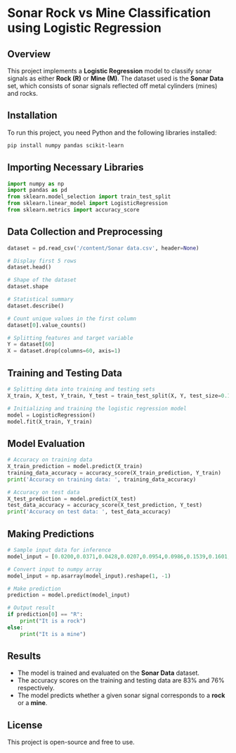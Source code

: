 # Sonar Rock vs Mine Classification using Logistic Regression

## Overview

This project implements a **Logistic Regression** model to classify sonar signals as either **Rock (R)** or **Mine (M)**. The dataset used is the **Sonar Data** set, which consists of sonar signals reflected off metal cylinders (mines) and rocks.

## Installation

To run this project, you need Python and the following libraries installed:

```bash
pip install numpy pandas scikit-learn
```

## Importing Necessary Libraries

```python
import numpy as np
import pandas as pd
from sklearn.model_selection import train_test_split
from sklearn.linear_model import LogisticRegression
from sklearn.metrics import accuracy_score
```

## Data Collection and Preprocessing

```python
dataset = pd.read_csv('/content/Sonar data.csv', header=None)

# Display first 5 rows
dataset.head()

# Shape of the dataset
dataset.shape

# Statistical summary
dataset.describe()

# Count unique values in the first column
dataset[0].value_counts()

# Splitting features and target variable
Y = dataset[60]
X = dataset.drop(columns=60, axis=1)
```

## Training and Testing Data

```python
# Splitting data into training and testing sets
X_train, X_test, Y_train, Y_test = train_test_split(X, Y, test_size=0.1, stratify=Y, random_state=1)

# Initializing and training the logistic regression model
model = LogisticRegression()
model.fit(X_train, Y_train)
```

## Model Evaluation

```python
# Accuracy on training data
X_train_prediction = model.predict(X_train)
training_data_accuracy = accuracy_score(X_train_prediction, Y_train)
print('Accuracy on training data: ', training_data_accuracy)

# Accuracy on test data
X_test_prediction = model.predict(X_test)
test_data_accuracy = accuracy_score(X_test_prediction, Y_test)
print('Accuracy on test data: ', test_data_accuracy)
```

## Making Predictions

```python
# Sample input data for inference
model_input = [0.0200,0.0371,0.0428,0.0207,0.0954,0.0986,0.1539,0.1601,0.3109,0.2111,0.1609,0.1582,0.2238,0.0645,0.0660,0.2273,0.3100,0.2999,0.5078,0.4797,0.5783,0.5071,0.4328,0.5550,0.6711,0.6415,0.7104,0.8080,0.6791,0.3857,0.1307,0.2604,0.5121,0.7547,0.8537,0.8507,0.6692,0.6097,0.4943,0.2744,0.0510,0.2834,0.2825,0.4256,0.2641,0.1386,0.1051,0.1343,0.0383,0.0324,0.0232,0.0027,0.0065,0.0159,0.0072,0.0167,0.0180,0.0084,0.0090,0.0032]

# Convert input to numpy array
model_input = np.asarray(model_input).reshape(1, -1)

# Make prediction
prediction = model.predict(model_input)

# Output result
if prediction[0] == "R":
    print("It is a rock")
else:
    print("It is a mine")
```

## Results

- The model is trained and evaluated on the **Sonar Data** dataset.
- The accuracy scores on the training and testing data are 83% and 76% respectively.
- The model predicts whether a given sonar signal corresponds to a **rock** or a **mine**.

## License

This project is open-source and free to use.
